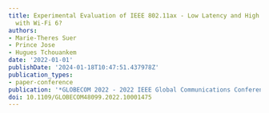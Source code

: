 ```yaml
---
title: Experimental Evaluation of IEEE 802.11ax - Low Latency and High Reliability
  with Wi-Fi 6?
authors:
- Marie-Theres Suer
- Prince Jose
- Hugues Tchouankem
date: '2022-01-01'
publishDate: '2024-01-18T10:47:51.437978Z'
publication_types:
- paper-conference
publication: '*GLOBECOM 2022 - 2022 IEEE Global Communications Conference*'
doi: 10.1109/GLOBECOM48099.2022.10001475
---
```

